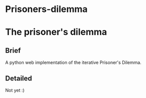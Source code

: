 # Prisoners-dilemma
The prisoner's dilemma
======================

Brief
-----
A python web implementation of the iterative Prisoner's Dilemma.

Detailed
--------
Not yet :)